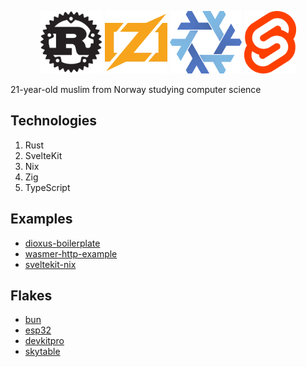 <p align="center">
    <img width="100" height="100" src="rust.webp">
    <img width="100" height="100" src="zig.webp">
    <img width="115" height="100" src="nix.webp">
    <img  height="100" src="svelte.webp">
</p>

21-year-old muslim from Norway studying computer science

## Technologies

1. Rust
3. SvelteKit
3. Nix
4. Zig
5. TypeScript

## Examples

- [dioxus-boilerplate](https://github.com/knarkzel/dioxus-boilerplate)
- [wasmer-http-example](https://github.com/knarkzel/wasmer-http-example)
- [sveltekit-nix](https://github.com/knarkzel/sveltekit-nix)

## Flakes

- [bun](https://github.com/knarkzel/bun-flake)
- [esp32](https://github.com/knarkzel/esp32)
- [devkitpro](https://github.com/knarkzel/devkitnix)
- [skytable](https://github.com/knarkzel/skytable-flake)
